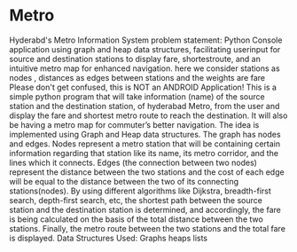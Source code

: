 # Metro
Hyderabd's Metro Information System 
problem statement:
Python Console application using graph and heap data structures, facilitating userinput for source and destination stations to display fare, shortestroute, and an intuitive metro map for enhanced navigation. here we consider stations as nodes , distances as edges between stations and the weights are fare Please don't get confused, this is NOT an ANDROID Application! This is a simple python program that will take information (name) of the source station and the destination station, of hyderabad Metro, from the user and display the fare and shortest metro route to reach the destination. It will also be having a metro map for commuter’s better navigation. The idea is implemented using Graph and Heap data structures. The graph has nodes and edges. Nodes represent a metro station that will be containing certain information regarding that station like its name, its metro corridor, and the lines which it connects. Edges (the connection between two nodes) represent the distance between the two stations and the cost of each edge will be equal to the distance between the two of its connecting stations(nodes). By using different algorithms like Dijkstra, breadth-first search, depth-first search, etc, the shortest path between the source station and the destination station is determined, and accordingly, the fare is being calculated on the basis of the total distance between the two stations. Finally, the metro route between the two stations and the total fare is displayed. 
Data Structures Used:
Graphs
heaps
lists 
